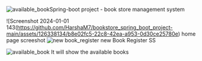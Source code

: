 ![available_book](https://github.com/HarshaM7/bookstore_spring_boot_project-main/assets/126338134/587b6aa1-b5b8-40ba-9e3d-ca804a2f3769)Spring-boot project - book store management system

![Screenshot 2024-01-01 143(https://github.com/HarshaM7/bookstore_spring_boot_project-main/assets/126338134/b8e02fc5-22c8-42ea-a953-0d30ce25780e)
home page screeshot
![new book_register](https://github.com/HarshaM7/bookstore_spring_boot_project-main/assets/126338134/1454ddf3-c7a0-4d10-b7ea-92142b956598)
new Book Register SS


![available_book](https://github.com/HarshaM7/bookstore_spring_boot_project-main/assets/126338134/9166103f-3c1e-447e-8327-250cda485269)
It will show the available books



